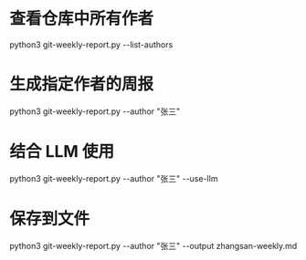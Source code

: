 # 查看仓库中所有作者
python3 git-weekly-report.py --list-authors

# 生成指定作者的周报
python3 git-weekly-report.py --author "张三"

# 结合 LLM 使用
python3 git-weekly-report.py --author "张三" --use-llm

# 保存到文件
python3 git-weekly-report.py --author "张三" --output zhangsan-weekly.md

